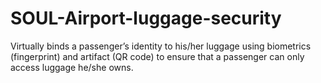 # SOUL-Airport-luggage-security
Virtually binds a passenger’s identity to his/her luggage using biometrics (fingerprint) and artifact (QR code) to ensure that a passenger can only access luggage he/she owns.
